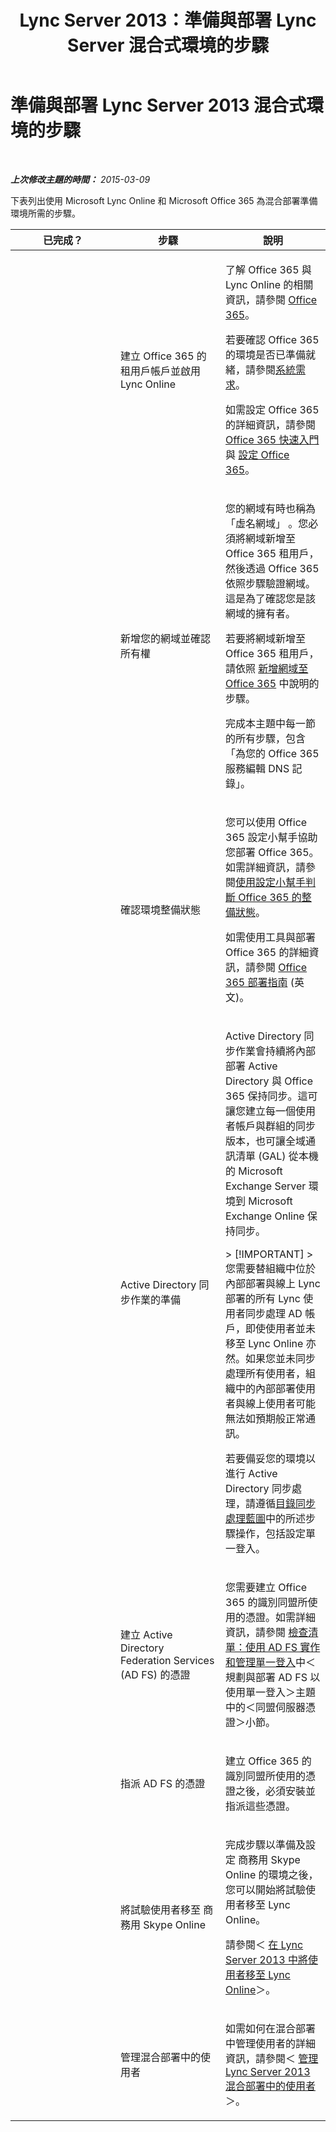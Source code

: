 ﻿---
title: Lync Server 2013：準備與部署 Lync Server 混合式環境的步驟
TOCTitle: 準備與部署 Lync Server 2013 混合式環境的步驟
ms:assetid: a50d4f7b-63f4-4663-af63-56ca87e4e3e7
ms:mtpsurl: https://technet.microsoft.com/zh-tw/library/JJ205157(v=OCS.15)
ms:contentKeyID: 49291892
ms.date: 08/10/2015
mtps_version: v=OCS.15
ms.translationtype: HT
---

# 準備與部署 Lync Server 2013 混合式環境的步驟

 

_**上次修改主題的時間：** 2015-03-09_

下表列出使用 Microsoft Lync Online 和 Microsoft Office 365 為混合部署準備環境所需的步驟。


<table>
<colgroup>
<col style="width: 33%" />
<col style="width: 33%" />
<col style="width: 33%" />
</colgroup>
<thead>
<tr class="header">
<th>已完成？</th>
<th>步驟</th>
<th>說明</th>
</tr>
</thead>
<tbody>
<tr class="odd">
<td><p></p></td>
<td><p>建立 Office 365 的租用戶帳戶並啟用 Lync Online</p></td>
<td><p>了解 Office 365 與 Lync Online 的相關資訊，請參閱 <a href="http://go.microsoft.com/fwlink/?linkid=254980">Office 365</a>。</p>
<p>若要確認 Office 365 的環境是否已準備就緒，請參閱<a href="http://go.microsoft.com/fwlink/p/?linkid=401408">系統需求</a>。</p>
<p>如需設定 Office 365 的詳細資訊，請參閱 <a href="http://go.microsoft.com/fwlink/?linkid=254982">Office 365 快速入門</a>與 <a href="http://go.microsoft.com/fwlink/?linkid=254979">設定 Office 365</a>。</p></td>
</tr>
<tr class="even">
<td><p></p></td>
<td><p>新增您的網域並確認所有權</p></td>
<td><p>您的網域有時也稱為「虛名網域」 。您必須將網域新增至 Office 365 租用戶，然後透過 Office 365 依照步驟驗證網域。這是為了確認您是該網域的擁有者。</p>
<p>若要將網域新增至 Office 365 租用戶，請依照 <a href="http://go.microsoft.com/fwlink/?linkid=254983">新增網域至 Office 365</a> 中說明的步驟。</p>
<p>完成本主題中每一節的所有步驟，包含「為您的 Office 365 服務編輯 DNS 記錄」。</p></td>
</tr>
<tr class="odd">
<td><p></p></td>
<td><p>確認環境整備狀態</p></td>
<td><p>您可以使用 Office 365 設定小幫手協助您部署 Office 365。如需詳細資訊，請參閱<a href="http://go.microsoft.com/fwlink/p/?linkid=254985">使用設定小幫手判斷 Office 365 的整備狀態</a>。</p>
<p>如需使用工具與部署 Office 365 的詳細資訊，請參閱 <a href="http://go.microsoft.com/fwlink/p/?linkid=257337">Office 365 部署指南</a> (英文)。</p></td>
</tr>
<tr class="even">
<td><p></p></td>
<td><p>Active Directory 同步作業的準備</p></td>
<td><p>Active Directory 同步作業會持續將內部部署 Active Directory 與 Office 365 保持同步。這可讓您建立每一個使用者帳戶與群組的同步版本，也可讓全域通訊清單 (GAL) 從本機的 Microsoft Exchange Server 環境到 Microsoft Exchange Online 保持同步。</p>
<div class="alert">
> [!IMPORTANT]  
> 您需要替組織中位於內部部署與線上 Lync 部署的所有 Lync 使用者同步處理 AD 帳戶，即使使用者並未移至 Lync Online 亦然。如果您並未同步處理所有使用者，組織中的內部部署使用者與線上使用者可能無法如預期般正常通訊。


</div>
<p>若要備妥您的環境以進行 Active Directory 同步處理，請遵循<a href="http://go.microsoft.com/fwlink/p/?linkid=254988">目錄同步處理藍圖</a>中的所述步驟操作，包括設定單一登入。</p></td>
</tr>
<tr class="odd">
<td><p></p></td>
<td><p>建立 Active Directory Federation Services (AD FS) 的憑證</p></td>
<td><p>您需要建立 Office 365 的識別同盟所使用的憑證。如需詳細資訊，請參閱 <a href="http://go.microsoft.com/fwlink/p/?linkid=285376">檢查清單：使用 AD FS 實作和管理單一登入</a>中＜規劃與部署 AD FS 以使用單一登入＞主題中的＜同盟伺服器憑證＞小節。</p></td>
</tr>
<tr class="even">
<td><p></p></td>
<td><p>指派 AD FS 的憑證</p></td>
<td><p>建立 Office 365 的識別同盟所使用的憑證之後，必須安裝並指派這些憑證。</p></td>
</tr>
<tr class="odd">
<td><p></p></td>
<td><p>將試驗使用者移至 商務用 Skype Online</p></td>
<td><p>完成步驟以準備及設定 商務用 Skype Online 的環境之後，您可以開始將試驗使用者移至 Lync Online。</p>
<p>請參閱＜ <a href="lync-server-2013-move-users-to-lync-online.md">在 Lync Server 2013 中將使用者移至 Lync Online</a>＞。</p></td>
</tr>
<tr class="even">
<td><p></p></td>
<td><p>管理混合部署中的使用者</p></td>
<td><p>如需如何在混合部署中管理使用者的詳細資訊，請參閱＜ <a href="lync-server-2013-administering-users-in-a-hybrid-deployment.md">管理 Lync Server 2013 混合部署中的使用者</a>＞。</p></td>
</tr>
</tbody>
</table>

